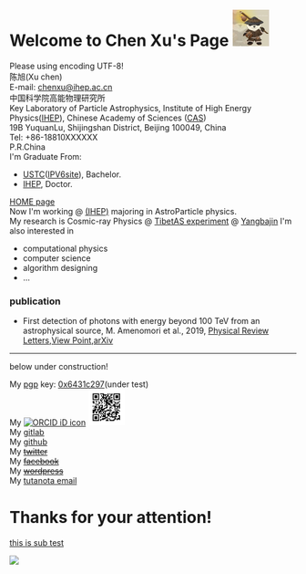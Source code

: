 Welcome to Chen Xu's Page  <a href="url"><img src="png/panda.jpg" height="64" width="64" ></a>
==========================
<!-- ![](png/panda.jpg)  -->
Please using encoding UTF-8!  
陈旭(Xu chen)  
E-mail: [chenxu@ihep.ac.cn](mailto:chenxu@ihep.ac.cn)  
中国科学院高能物理研究所  
Key Laboratory of Particle Astrophysics, Institute of High Energy
Physics([IHEP](http://www.ihep.ac.cn/)), Chinese Academy of Sciences ([CAS](http://www.ucas.ac.cn))  
19B YuquanLu, Shijingshan District, Beijing 100049, China  
Tel: +86-18810XXXXXX  
P.R.China  
I'm Graduate From:
* [USTC](http://www.ustc.edu.cn/)([IPV6site](http://www6.ustc.edu.cn/)), Bachelor.  
* [IHEP](http://www.ihep.ac.cn/), Doctor.  

[HOME page](https://cxwx.github.io/chenxu.github.io/)  
Now I'm working @ [(IHEP)](http://www.ihep.ac.cn/) majoring in
AstroParticle physics.  
My research is Cosmic-ray Physics @ [TibetAS experiment](http://www.icrr.u-tokyo.ac.jp/em/index-j.html) @
[Yangbajin](https://www.google.com/maps/place/Yangbajingzhen,+Damxung,+Lhasa,+Tibet,+China/@30.1025444,90.521673,241m/data=!3m1!1e3!4m5!3m4!1s0x3761813f80b3196f:0x32dc6ce0aedf610d!8m2!3d30.095327!4d90.539259)
I'm also interested in 
* computational physics 
* computer science
* algorithm designing
* ...

### publication
* First detection of photons with energy beyond 100 TeV from an astrophysical source,
M. Amenomori et al., 2019, [Physical Review Letters](https://journals.aps.org/prl/abstract/10.1103/PhysRevLett.123.051101),[View Point](https://physics.aps.org/articles/v12/87),[arXiv](https://arxiv.org/abs/1906.05521)

--------------------------------------------------------------

below under construction!

My [pgp](http://pgp.ustc.edu.cn/pks/lookup?search=0x6431C297&op=index) key: [0x6431c297](https://pgp.mit.edu/pks/lookup?op=get&search=0xB02062696431C297)(under test)  
My [![ORCID iD icon](https://orcid.org/sites/default/files/images/orcid_16x16.png)](https://orcid.org/0000-0001-6719-1698)  <a href="url"><img src="png/ORCID.png" height="64" width="64" ></a>   
My [gitlab](https://git.lug.ustc.edu.cn/chenxu)  
My [github](https://github.com/cxwx)  
My <del>[twitter](https://twitter.com/search?q=ihep2020)</del>     
My <del>[facebook]()</del>  
My <del>[wordpress]()</del>  
My [tutanota email](mailto:chenxu@tutanota.com
)


Thanks for your attention!
==========================

[this is sub test](sub/test.md)

[![](https://www.clustrmaps.com/map_v2.png?d=-SvaW1rNLJHbJW2rbPk6w8DxmaTl8l0C8fLGqzrNlCE&cl=ffffff)](https://clustrmaps.com/site/1atth)
